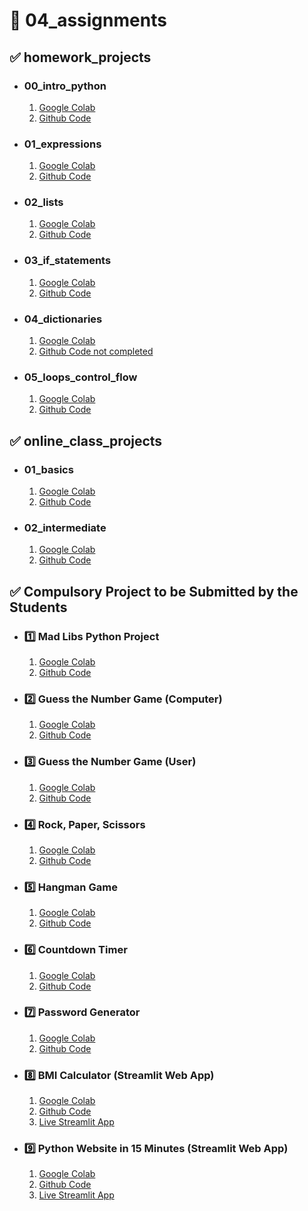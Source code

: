 # 🎯 04_assignments

## ✅ homework_projects

- ### 00_intro_python
  1. [Google Colab](https://colab.research.google.com/drive/17br30TuTh2IhDVVdSUWgjqGNW5xfx4pz?usp=sharing)
  2. [Github Code]()
- ### 01_expressions
  1. [Google Colab](https://colab.research.google.com/drive/1c5Z5UbA0oUOKgZT_A7OuEQ91RPSnur_u?usp=sharing)
  2. [Github Code]()
- ### 02_lists
  1. [Google Colab](https://colab.research.google.com/drive/1FLA88v5_z5tfiqNNzXEDwjEoT8l194kU?usp=sharing)
  2. [Github Code]()
- ### 03_if_statements
  1. [Google Colab](https://colab.research.google.com/drive/1RNNET6Hoh4UbsZYwRKZfilc9vzoUThGr?usp=sharing)
  2. [Github Code]()
- ### 04_dictionaries
  1. [Google Colab](https://colab.research.google.com/drive/1DvNYHD2eHIO6tLYKTFFCDofrYCrYlQu_?usp=sharing)
  2. [Github Code not completed]()
- ### 05_loops_control_flow
  1. [Google Colab](https://colab.research.google.com/drive/1TxOCaHX4De1ZvT3vuSfdGMYjp0BBSatT?usp=sharing)
  2. [Github Code]()

## ✅ online_class_projects

- ### 01_basics
  1. [Google Colab](https://colab.research.google.com/drive/1eMYaq_9uxy8k1l62urTZMMMUac8HQ5Rj?usp=sharing)
  2. [Github Code]()
- ### 02_intermediate
  1. [Google Colab](https://colab.research.google.com/drive/1v6DIUoB6TQ689GiA-PXlx3gLYx_d-kGD?usp=sharing)
  2. [Github Code]()

## ✅ Compulsory Project to be Submitted by the Students

- ### 1️⃣ Mad Libs Python Project
  1. [Google Colab](https://colab.research.google.com/drive/1MCvZ_KbKPSSPUO8N-sJTpOPY4Za6e9Qn?usp=sharing)
  2. [Github Code]()
- ### 2️⃣ Guess the Number Game (Computer)
  1. [Google Colab](https://colab.research.google.com/drive/1_4GqZPKqjf9-b9WyLb5y-8JXrQ7-znUW?usp=sharing)
  2. [Github Code]()
- ### 3️⃣ Guess the Number Game (User)

  1. [Google Colab](https://colab.research.google.com/drive/1WdzyuVWKviFtU5NSxKDrFRohnzziLjgD?usp=sharing)
  2. [Github Code]()

- ### 4️⃣ Rock, Paper, Scissors

  1. [Google Colab](https://colab.research.google.com/drive/1AWkFhnwvdchPojQnfxmA3N-EE000xgVG?usp=sharing)
  2. [Github Code]()

- ### 5️⃣ Hangman Game

  1. [Google Colab](https://colab.research.google.com/drive/13hq6xTsMEDvVBjTQGJM0YgCBvUyl0-mr?usp=sharing)
  2. [Github Code]()

- ### 6️⃣ Countdown Timer

  1. [Google Colab](https://colab.research.google.com/drive/1y3zeTDiJSzOqrlV29xT-3erm_MQevtBe?usp=sharing)
  2. [Github Code]()

- ### 7️⃣ Password Generator

  1. [Google Colab](https://colab.research.google.com/drive/1J31u9euci1Xyowd92gS5tSEEmjy07IW-?usp=sharing)
  2. [Github Code]()

- ### 8️⃣ BMI Calculator (Streamlit Web App)

  1. [Google Colab](https://colab.research.google.com/drive/1_ePYfiwv7yuRI4yVsk_0CZXJVMZiNE0o?usp=sharing)
  2. [Github Code]()
  3. [Live Streamlit App](https://08-bmi-calculator.streamlit.app/)

- ### 9️⃣ Python Website in 15 Minutes (Streamlit Web App)

  1. [Google Colab](https://colab.research.google.com/drive/1OEWeqidJKpD2fYb9G-ggr5fkJkYRCZOz?usp=sharing)
  2. [Github Code]()
  3. [Live Streamlit App](https://09-python-website.streamlit.app/)
